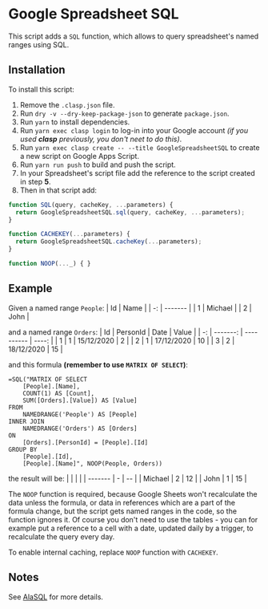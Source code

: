# Google Spreadsheet SQL
This script adds a `SQL` function, which allows to query spreadsheet's named ranges using SQL.

## Installation
To install this script:
1. Remove the `.clasp.json` file.
2. Run `dry -v --dry-keep-package-json` to generate `package.json`.
3. Run `yarn` to install dependencies.
4. Run `yarn exec clasp login` to log-in into your Google account *(if you used **clasp** previously, you don't neet to do this)*.
5. Run `yarn exec clasp create -- --title GoogleSpreadsheetSQL` to create a new script on Google Apps Script.
6. Run `yarn run push` to build and push the script.
7. In your Spreadsheet's script file add the reference to the script created in step **5**.
8. Then in that script add:
```js
function SQL(query, cacheKey, ...parameters) {
  return GoogleSpreadsheetSQL.sql(query, cacheKey, ...parameters);
}

function CACHEKEY(...parameters) {
  return GoogleSpreadsheetSQL.cacheKey(...parameters);
}

function NOOP(..._) { }
```

## Example
Given a named range `People`:
| Id | Name    |
| -: | ------- |
|  1 | Michael |
|  2 | John    |

and a named range `Orders`:
| Id | PersonId | Date       | Value |
| -: | -------: | ---------- | ----: |
|  1 |        1 | 15/12/2020 |     2 |
|  2 |        1 | 17/12/2020 |    10 |
|  3 |        2 | 18/12/2020 |    15 |

and this formula **(remember to use `MATRIX OF SELECT`)**:
```excel
=SQL("MATRIX OF SELECT
    [People].[Name],
    COUNT(1) AS [Count],
    SUM([Orders].[Value]) AS [Value]
FROM
    NAMEDRANGE('People') AS [People]
INNER JOIN
    NAMEDRANGE('Orders') AS [Orders]
ON
    [Orders].[PersonId] = [People].[Id]
GROUP BY
    [People].[Id],
    [People].[Name]", NOOP(People, Orders))
```

the result will be:
|         |   |    |
| ------- | - | -- |
| Michael | 2 | 12 |
| John    | 1 | 15 |

The `NOOP` function is required, because Google Sheets won't recalculate the data unless the formula, or data in references which are a part of the formula change, but the script gets named ranges in the code, so the function ignores it. Of course you don't need to use the tables - you can for example put a reference to a cell with a date, updated daily by a trigger, to recalculate the query every day.

To enable internal caching, replace `NOOP` function with `CACHEKEY`.

## Notes
See [AlaSQL](https://github.com/agershun/alasql) for more details.
